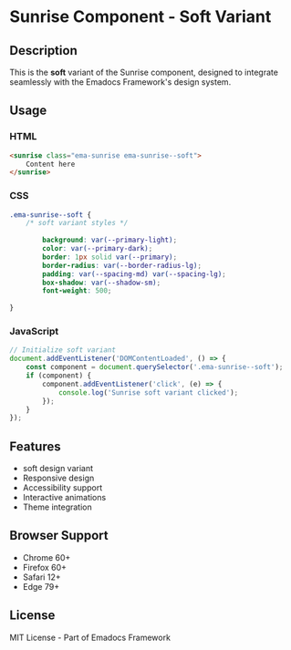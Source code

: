 # Sunrise Component - Soft Variant

## Description
This is the **soft** variant of the Sunrise component, designed to integrate seamlessly with the Emadocs Framework's design system.

## Usage

### HTML
```html
<sunrise class="ema-sunrise ema-sunrise--soft">
    Content here
</sunrise>
```

### CSS
```css
.ema-sunrise--soft {
    /* soft variant styles */
    
        background: var(--primary-light);
        color: var(--primary-dark);
        border: 1px solid var(--primary);
        border-radius: var(--border-radius-lg);
        padding: var(--spacing-md) var(--spacing-lg);
        box-shadow: var(--shadow-sm);
        font-weight: 500;
    
}
```

### JavaScript
```javascript
// Initialize soft variant
document.addEventListener('DOMContentLoaded', () => {
    const component = document.querySelector('.ema-sunrise--soft');
    if (component) {
        component.addEventListener('click', (e) => {
            console.log('Sunrise soft variant clicked');
        });
    }
});
```

## Features
- soft design variant
- Responsive design
- Accessibility support
- Interactive animations
- Theme integration

## Browser Support
- Chrome 60+
- Firefox 60+
- Safari 12+
- Edge 79+

## License
MIT License - Part of Emadocs Framework

